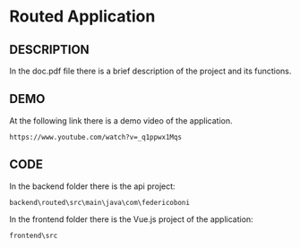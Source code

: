 # Routed Application

## DESCRIPTION  
 
In the doc.pdf file there is a brief description of the project and its functions.
 


## DEMO  

At the following link there is a demo video of the application.
```
https://www.youtube.com/watch?v=_q1ppwx1Mqs
```
## CODE

In the backend folder there is the api project:
```
backend\routed\src\main\java\com\federicoboni
```
In the frontend folder there is the Vue.js project of the application:
```
frontend\src
```
